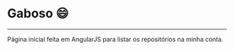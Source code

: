 # Gaboso :smile:

------

Página inicial feita em AngularJS para listar os repositórios na minha conta.
